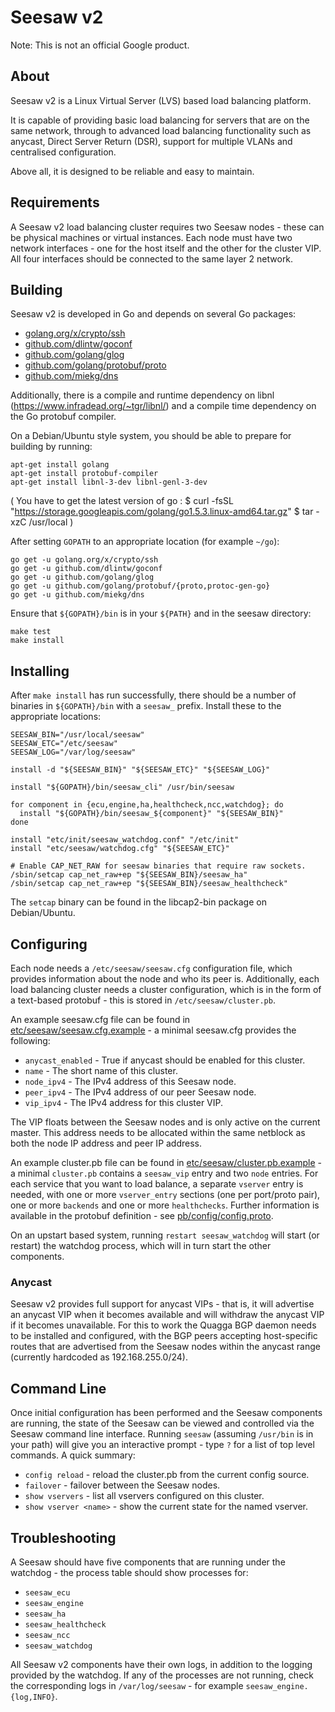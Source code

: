 # Seesaw v2

Note: This is not an official Google product.

## About

Seesaw v2 is a Linux Virtual Server (LVS) based load balancing platform.

It is capable of providing basic load balancing for servers that are on the
same network, through to advanced load balancing functionality such as anycast,
Direct Server Return (DSR), support for multiple VLANs and centralised
configuration.

Above all, it is designed to be reliable and easy to maintain.

## Requirements

A Seesaw v2 load balancing cluster requires two Seesaw nodes - these can be
physical machines or virtual instances. Each node must have two network
interfaces - one for the host itself and the other for the cluster VIP. All
four interfaces should be connected to the same layer 2 network.

## Building

Seesaw v2 is developed in Go and depends on several Go packages:

- [golang.org/x/crypto/ssh](http://godoc.org/golang.org/x/crypto/ssh)
- [github.com/dlintw/goconf](http://godoc.org/github.com/dlintw/goconf)
- [github.com/golang/glog](http://godoc.org/github.com/golang/glog)
- [github.com/golang/protobuf/proto](http://godoc.org/github.com/golang/protobuf/proto)
- [github.com/miekg/dns](http://godoc.org/github.com/miekg/dns)

Additionally, there is a compile and runtime dependency on libnl
(https://www.infradead.org/~tgr/libnl/) and a compile time dependency on
the Go protobuf compiler.

On a Debian/Ubuntu style system, you should be able to prepare for building
by running:

    apt-get install golang
    apt-get install protobuf-compiler
    apt-get install libnl-3-dev libnl-genl-3-dev
    
( You have to get the latest version of go : 
    $ curl -fsSL "https://storage.googleapis.com/golang/go1.5.3.linux-amd64.tar.gz"
    $ tar -xzC /usr/local 
)

After setting `GOPATH` to an appropriate location (for example `~/go`):

    go get -u golang.org/x/crypto/ssh
    go get -u github.com/dlintw/goconf
    go get -u github.com/golang/glog
    go get -u github.com/golang/protobuf/{proto,protoc-gen-go}
    go get -u github.com/miekg/dns

Ensure that `${GOPATH}/bin` is in your `${PATH}` and in the seesaw directory:

    make test
    make install

## Installing

After `make install` has run successfully, there should be a number of
binaries in `${GOPATH}/bin` with a `seesaw_` prefix. Install these to the
appropriate locations:

    SEESAW_BIN="/usr/local/seesaw"
    SEESAW_ETC="/etc/seesaw"
    SEESAW_LOG="/var/log/seesaw"

    install -d "${SEESAW_BIN}" "${SEESAW_ETC}" "${SEESAW_LOG}"

    install "${GOPATH}/bin/seesaw_cli" /usr/bin/seesaw

    for component in {ecu,engine,ha,healthcheck,ncc,watchdog}; do
      install "${GOPATH}/bin/seesaw_${component}" "${SEESAW_BIN}"
    done

    install "etc/init/seesaw_watchdog.conf" "/etc/init"
    install "etc/seesaw/watchdog.cfg" "${SEESAW_ETC}"

    # Enable CAP_NET_RAW for seesaw binaries that require raw sockets.
    /sbin/setcap cap_net_raw+ep "${SEESAW_BIN}/seesaw_ha"
    /sbin/setcap cap_net_raw+ep "${SEESAW_BIN}/seesaw_healthcheck"

The `setcap` binary can be found in the libcap2-bin package on Debian/Ubuntu.

## Configuring

Each node needs a `/etc/seesaw/seesaw.cfg` configuration file, which provides
information about the node and who its peer is. Additionally, each load
balancing cluster needs a cluster configuration, which is in the form of a
text-based protobuf - this is stored in `/etc/seesaw/cluster.pb`.

An example seesaw.cfg file can be found in
[etc/seesaw/seesaw.cfg.example](etc/seesaw/seesaw.cfg.example) - a minimal
seesaw.cfg provides the following:

- `anycast_enabled` - True if anycast should be enabled for this cluster.
- `name` - The short name of this cluster.
- `node_ipv4` - The IPv4 address of this Seesaw node.
- `peer_ipv4` - The IPv4 address of our peer Seesaw node.
- `vip_ipv4` - The IPv4 address for this cluster VIP.

The VIP floats between the Seesaw nodes and is only active on the current
master. This address needs to be allocated within the same netblock as both
the node IP address and peer IP address.

An example cluster.pb file can be found in
[etc/seesaw/cluster.pb.example](etc/seesaw/cluster.pb.example) - a minimal
`cluster.pb` contains a `seesaw_vip` entry and two `node` entries. For each
service that you want to load balance, a separate `vserver` entry is
needed, with one or more `vserver_entry` sections (one per port/proto pair),
one or more `backends` and one or more `healthchecks`. Further information
is available in the protobuf definition - see
[pb/config/config.proto](pb/config/config.proto).

On an upstart based system, running `restart seesaw_watchdog` will start (or
restart) the watchdog process, which will in turn start the other components.

### Anycast

Seesaw v2 provides full support for anycast VIPs - that is, it will advertise
an anycast VIP when it becomes available and will withdraw the anycast VIP if
it becomes unavailable. For this to work the Quagga BGP daemon needs to be
installed and configured, with the BGP peers accepting host-specific routes
that are advertised from the Seesaw nodes within the anycast range (currently
hardcoded as 192.168.255.0/24).

## Command Line

Once initial configuration has been performed and the Seesaw components are
running, the state of the Seesaw can be viewed and controlled via the Seesaw
command line interface. Running `seesaw` (assuming `/usr/bin` is in your path)
will give you an interactive prompt - type `?` for a list of top level
commands. A quick summary:

- `config reload` - reload the cluster.pb from the current config source.
- `failover` - failover between the Seesaw nodes.
- `show vservers` - list all vservers configured on this cluster.
- `show vserver <name>` - show the current state for the named vserver.

## Troubleshooting

A Seesaw should have five components that are running under the watchdog - the
process table should show processes for:

- `seesaw_ecu`
- `seesaw_engine`
- `seesaw_ha`
- `seesaw_healthcheck`
- `seesaw_ncc`
- `seesaw_watchdog`

All Seesaw v2 components have their own logs, in addition to the logging
provided by the watchdog. If any of the processes are not running, check the
corresponding logs in `/var/log/seesaw` - for example
`seesaw_engine.{log,INFO}`.
